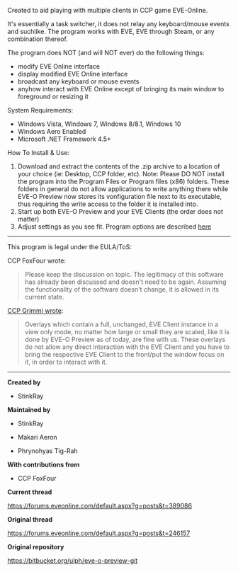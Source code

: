 Created to aid playing with multiple clients in CCP game EVE-Online.

It's essentially a task switcher, it does not relay any keyboard/mouse events and suchlike. The program works with EVE, EVE through Steam, or any combination thereof.

The program does NOT (and will NOT ever) do the following things:
* modify EVE Online interface
* display modified EVE Online interface
* broadcast any keyboard or mouse events
* anyhow interact with EVE Online except of bringing its main window to foreground or resizing it

System Requirements:
* Windows Vista, Windows 7, Windows 8/8.1, Windows 10
* Windows Aero Enabled
* Microsoft .NET Framework 4.5+

How To Install & Use:
1. Download and extract the contents of the .zip archive to a location of your choice (ie: Desktop, CCP folder, etc). 
Note: Please DO NOT install the program into the Program Files or Program files (x86) folders. These folders in general do not allow applications to write anything there while EVE-O Preview now stores its vonfiguration file next to its executable, thus requiring the write access to the folder it is installed into.
2. Start up both EVE-O Preview and your EVE Clients (the order does not matter)
3. Adjust settings as you see fit. Program options are described [here](https://github.com/Phrynohyas/eve-o-preview/wiki/EVE-O-Preview-Program-Options)

***

This program is legal under the EULA/ToS:

CCP FoxFour wrote:
> Please keep the discussion on topic. The legitimacy of this software has already been discussed
> and doesn't need to be again. Assuming the functionality of the software doesn't change, it is
> allowed in its current state.

[CCP Grimmi wrote](https://forums.eveonline.com/default.aspx?g=posts&m=6362936#post6362936):
> Overlays which contain a full, unchanged, EVE Client instance in a view only mode, no matter
> how large or small they are scaled, like it is done by EVE-O Preview as of today, are fine
> with us. These overlays do not allow any direct interaction with the EVE Client and you have
> to bring the respective EVE Client to the front/put the window focus on it, in order to
> interact with it.

***

**Created by**

* StinkRay


**Maintained by**

* StinkRay
 
* Makari Aeron

* Phrynohyas Tig-Rah


**With contributions from**

* CCP FoxFour

**Current thread**

https://forums.eveonline.com/default.aspx?g=posts&t=389086

**Original thread**

https://forums.eveonline.com/default.aspx?g=posts&t=246157

**Original repository**

https://bitbucket.org/ulph/eve-o-preview-git

